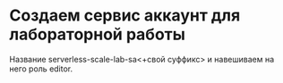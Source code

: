 # Создаем сервис аккаунт для лабораторной работы
Название serverless-scale-lab-sa<+свой суффикс>
и навешиваем на него роль editor.
